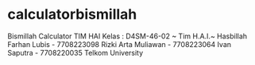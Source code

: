 # calculatorbismillah
Bismillah Calculator TIM HAI
Kelas : D4SM-46-02
~ Tim H.A.I.~
Hasbillah Farhan Lubis - 7708223098
Rizki Arta Muliawan - 7708223064 
Ivan Saputra - 7708220035
Telkom University

